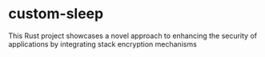 # custom-sleep
 This Rust project showcases a novel approach to enhancing the security of applications by integrating stack encryption mechanisms
